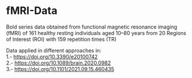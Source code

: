# fMRI-Data
Bold series data obtained from functional magnetic resonance imaging (fMRI) of 161 healthy resting individuals aged 10–80 years from 20 Regions of Interest (ROI) with 159 repetition times (TR)

Data applied in different approaches in: <br>
1.- https://doi.org/10.3390/e20100742 <br>
2.- https://doi.org/10.1089/brain.2020.0982 <br>
3.- https://doi.org/10.1101/2021.09.15.460435 <br>
